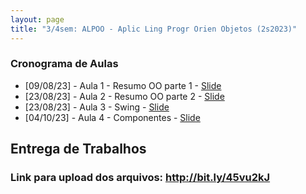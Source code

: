 ```yaml
---
layout: page
title: "3/4sem: ALPOO - Aplic Ling Progr Orien Objetos (2s2023)"
---
```


### Cronograma de Aulas

- [09/08/23] - Aula 1 - Resumo OO parte 1 - <a href="/alpoo/JV-Resumo.pdf" target="_blank">Slide</a>
- [23/08/23] - Aula 2 - Resumo OO parte 2 - <a href="/alpoo/JV-Resumo.pdf" target="_blank">Slide</a>
- [23/08/23] - Aula 3 - Swing - <a href="/alpoo/Aula2-SWING.pdf" target="_blank">Slide</a>
- [04/10/23] - Aula 4 - Componentes - <a href="/alpoo/Aula3-Componentes.pdf" target="_blank">Slide</a>

## Entrega de Trabalhos

### Link para upload dos arquivos: <a href="http://bit.ly/45vu2kJ" target="_blank">http://bit.ly/45vu2kJ</a>
